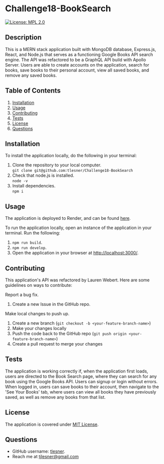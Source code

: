 # Challenge18-BookSearch

[![License: MPL 2.0](https://img.shields.io/badge/license-MIT-blue)](https://opensource.org/licenses/MPL-2.0)

## Description
This is a MERN stack application built with MongoDB database, Express.js, React, and Node.js that serves as a functioning Google Books API search engine. The API was refactored to be a GraphQL API build with Apollo Server. Users are able to create accounts on the application, search for books, save books to their personal account, view all saved books, and remove any saved books. 


## Table of Contents
1. [Installation](#installation)
2. [Usage](#usage)
3. [Contributing](#contributing)
4. [Tests](#tests)
5. [License](#license)
6. [Questions](#questions)


## Installation
To install the application locally, do the following in your terminal:

1. Clone the repository to your local computer.  
   `git clone git@github.com:tlesner/Challenge18-BookSearch`
2. Check that node.js is installed.  
   `node -v`
3. Install dependencies.  
   `npm i`

## Usage
The application is deployed to Render, and can be found [here](https://github.com/tlesner/Challenge18-BookSearch).


To run the application locally, open an instance of the application in your terminal. 
Run the following:
1. `npm run build`.
2. `npm run develop`. 
3. Open the application in your browser at [http://localhost:3000/](http://localhost:3000/).


## Contributing
This application's API was refactored by Lauren Webert. Here are some guidelines on ways to contribute:

Report a bug fix.

1. Create a new Issue in the GitHub repo.

Make local changes to push up.

1. Create a new branch (`git checkout -b <your-feature-branch-name>`)
2. Make your changes locally
3. Push the code back to the GitHub repo (`git push origin <your-feature-branch-name>`)
4. Create a pull request to merge your changes

## Tests
The application is working correctly if, when the application first loads, users are directed to the Book Search page, where they can search for any book using the Google Books API. Users can signup or login without errors. When logged in, users can save books to their account, then navigate to the 'See Your Books' tab, where users can view all books they have previously saved, as well as remove any books from that list.


## License
The application is covered under [MIT License](https://mit-license.org/#:~:text=The%20MIT%20License%20(MIT)&text=Permission%20is%20hereby%20granted%2C%20free,OTHER%20DEALINGS%20IN%20THE%20SOFTWARE.).  


## Questions

-   GitHub username: [tlesner](https://github.com/tlesner).
-   Reach me at [tjlesner@gmail.com](tjlesner@gmail.com)